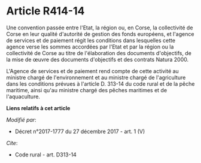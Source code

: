# Article R414-14

Une convention passée entre l'Etat, la région ou, en Corse, la   collectivité de Corse en leur qualité d'autorité de gestion
des fonds européens, et l'agence de services et de paiement régit les conditions dans lesquelles cette agence verse les
sommes accordées par l'Etat et par la région ou la   collectivité de Corse au titre de l'élaboration des documents
d'objectifs, de la mise de œuvre des documents d'objectifs et des contrats Natura 2000. 

L'Agence de services et de paiement rend compte de cette activité au ministre chargé de l'environnement et au ministre chargé
de l'agriculture dans les conditions prévues à l'article D. 313-14 du code rural et de la pêche maritime, ainsi qu'au
ministre chargé des pêches maritimes et de l'aquaculture.

**Liens relatifs à cet article**

_Modifié par_:

  - Décret n°2017-1777 du 27 décembre 2017 - art. 1 (V)

_Cite_:

  - Code rural - art. D313-14
